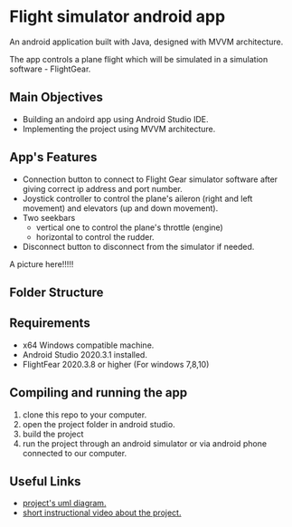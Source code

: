 # Flight simulator android app
An android application built with Java, designed with MVVM architecture. 

The app controls a plane flight which will be simulated in a simulation software - FlightGear.

## Main Objectives
*  Building an andoird app using Android Studio IDE.
*  Implementing the project using MVVM architecture.

## App's Features
* Connection button to connect to Flight Gear simulator software after giving correct ip address and port number.
* Joystick controller to control the plane's aileron (right and left movement) and elevators (up and down movement).
* Two seekbars 
	* vertical one to control the plane's throttle (engine)
	* horizontal to control the rudder.
* Disconnect button to disconnect from the simulator if needed.

A picture here!!!!!

## Folder Structure

## Requirements
-   x64 Windows compatible machine.
-  Android Studio 2020.3.1 installed.
-   FlightFear 2020.3.8 or higher (For windows 7,8,10)

## Compiling and running the app
1. clone this repo to your computer.
2. open the project folder in android studio.
3. build the project
4. run the project through an android simulator or via android phone connected to our computer.

## Useful Links
* [project's uml diagram.](youtube.com)
* [short instructional video about the project.](google.com)


